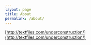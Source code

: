 ```yaml
---
layout: page
title: About
permalink: /about/
---
```


[http://textfiles.com/underconstruction/](http://textfiles.com/underconstruction/)
